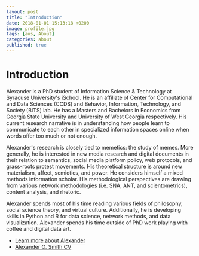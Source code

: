 ```yaml
---
layout: post
title: "Introduction"
date: 2018-01-01 15:13:18 +0200
image: profile.jpg
tags: [aos, About]
categories: about
published: true
---
```


# Introduction

Alexander is a PhD student of Information Science & Technology at Syracuse University's iSchool. He is an affiliate of Center for Computational and Data Sciences (CCDS) and Behavior, Information, Technology, and Society (BITS) lab. He has a Masters and Bachelors in Economics from Georgia State University and University of West Georgia respectively. His current research narrative is in understanding how people learn to communicate to each other in specialized information spaces online when words offer too much or not enough.

Alexander's research is closely tied to memetics: the study of memes. More generally, he is interested in new media research and digital documents in their relation to semantics, social media platform policy, web protocols, and grass-roots protest movements. His theoretical structure is around new materialism, affect, semiotics, and power. He considers himself a mixed methods information scholar. His methodological perspectives are drawing from various network methodologies (i.e. SNA, ANT, and scientometrics), content analysis, and rhetoric.

Alexander spends most of his time reading various fields of philosophy, social science theory, and virtual culture. Additionally, he is developing skills in Python and R for data science, network methods, and data visualization. Alexander spends his time outside of PhD work playing with coffee and digital data art.

  * [Learn more about Alexander](/AboutAlexander/)
  * [Alexander O. Smith CV](/cv/)

